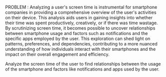 PROBLEM :
Analyzing a user's screen time is instrumental for smartphone companies in providing a comprehensive overview of the user's activities on their device. This analysis aids users in gaining insights into whether their time was spent productively, creatively, or if there was time wastage. By scrutinizing screen time, it becomes possible to uncover relationships between smartphone usage and factors such as notifications and the specific apps employed by the user. This exploration can shed light on patterns, preferences, and dependencies, contributing to a more nuanced understanding of how individuals interact with their smartphones and the impact on their overall engagement and efficiency.

Analyze the screen time of the user to find relationships between the usage of the smartphone and factors like notifications and apps used by the user.

